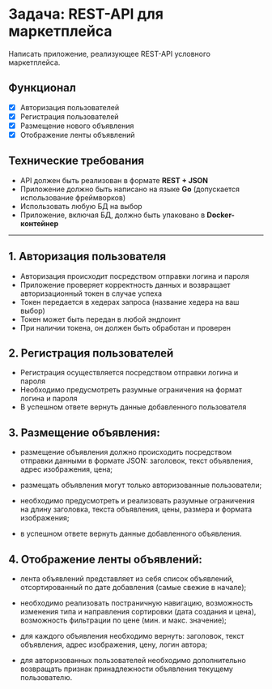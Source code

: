 # Задача: REST-API для маркетплейса

Написать приложение, реализующее REST-API условного маркетплейса.

## Функционал
- [x] Авторизация пользователей
- [x] Регистрация пользователей
- [x] Размещение нового объявления
- [x] Отображение ленты объявлений

## Технические требования
- API должен быть реализован в формате **REST + JSON**
- Приложение должно быть написано на языке **Go** (допускается использование фреймворков)
- Использовать любую БД на выбор
- Приложение, включая БД, должно быть упаковано в **Docker-контейнер**

---

## 1. Авторизация пользователя
- Авторизация происходит посредством отправки логина и пароля
- Приложение проверяет корректность данных и возвращает авторизационный токен в случае успеха
- Токен передается в хедерах запроса (название хедера на ваш выбор)
- Токен может быть передан в любой эндпоинт
- При наличии токена, он должен быть обработан и проверен

## 2. Регистрация пользователей
- Регистрация осуществляется посредством отправки логина и пароля
- Необходимо предусмотреть разумные ограничения на формат логина и пароля
- В успешном ответе вернуть данные добавленного пользователя

## 3. Размещение объявления:

- размещение объявления должно происходить
посредством отправки данными в формате JSON:
заголовок, текст объявления, адрес изображения, цена;

- размещать объявления могут только авторизованные
пользователи;

- необходимо предусмотреть и реализовать разумные
ограничения на длину заголовка, текста объявления, цены,
размера и формата изображения;

- в успешном ответе вернуть данные добавленного
объявления.

## 4. Отображение ленты объявлений:

- лента объявлений представляет из себя список
объявлений, отсортированный по дате добавления (самые
свежие в начале);

- необходимо реализовать постраничную навигацию,
возможность изменения типа и направления сортировки
(дата создания и цена), возможность фильтрации по цене
(мин. и макс. значение);

- для каждого объявления необходимо вернуть: заголовок,
текст объявления, адрес изображения, цену, логин автора;

- для авторизованных пользователей необходимо
дополнительно возвращать признак принадлежности
объявления текущему пользователю.